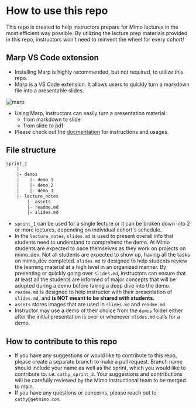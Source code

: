 # How to use this repo
This repo is created to help instructors prepare for Mimo lectures in the most efficient way possible. By utilizing the lecture prep materials provided in this repo, instructors won't need to reinvent the wheel for every cohort!


## Marp VS Code extension
+ Installing Marp is highly recommended, but not required, to utilize this repo.
+ Marp is a VS Code extension. It allows users to quickly turn a markdown file into a presentable slides.

![marp](https://raw.githubusercontent.com/marp-team/marp-vscode/main/docs/new-file.gif)

+ Using Marp, instructors can easily turn a presentation material:
    - from markdown to slide
    - from slide to pdf
+ Please check out the [docmentation](https://github.com/marp-team/marp-vscode) for instructions and usages.


## File  structure 
```html
sprint_1
    |
    |- demos
    |    |- demo_1
    |    |- demo_2
    |    |- demo_3
    |- lecture_notes
        |- assets
        |- readme.md
        |- slides.md
```
+ `sprint_1` can be used for a single lecture or it can be broken down into 2 or more lectures, depending on individual cohort's schedule.
+ In the `lecture_notes`, `slides.md` is used to present overall info that students need to understand to comprehend the demo. At Mimo students are expected to pace themselves as they work on projects on mimo_dev. Not all students are expected to show up, having all the tasks on mimo_dev completed. `slides.md` is designed to help students review the learning material at a high level in an organized manner. By presenting or quickly going over `slides.md`, instructors can ensure that at least all the students are informed of major concepts that will be adopted during a demo before taking a deep dive into the demo.
+ `readme.md` is designed to help instructor with their presentation of `slides.md`, and **is NOT meant to be shared with students.**
+ `assets` stores images that are used in `slides.md` and `readme.md`.
+ Instructor may use a demo of their choice from the `demos` folder either after the initial presentation is over or whenever `slides.md` calls for a demo.


## How to contribute to this repo
+ If you have any suggestions or would like to contribute to this repo, please create a separate branch to make a pull request. Branch name should include your name as well as the sprint, which you would like to contribute to. i.e. `cathy_sprint_2`. Your suggestions and contributions will be carefully reviewed by the Mimo instructional team to be merged to main. 
+ If you have any questions or concerns, please reach out to `cathy@getmimo.com`. 
